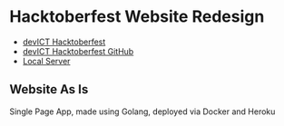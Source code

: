 # Hacktoberfest Website Redesign

* [devICT Hacktoberfest](https://devict-hacktoberfest.herokuapp.com)
* [devICT Hacktoberfest GitHub](https://github.com/devict/hacktoberfest)
* [Local Server](http://localhost:8080)

## Website As Is

Single Page App, made using Golang, deployed via Docker and Heroku

